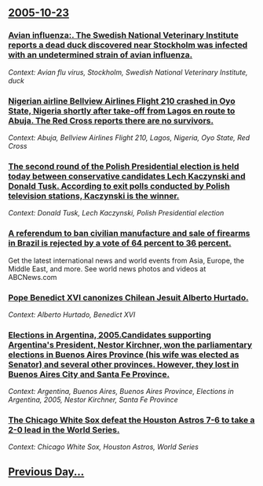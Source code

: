 ## [2005-10-23](/news/2005/10/23/index.md)

### [ Avian influenza:. The Swedish National Veterinary Institute reports a dead duck discovered near Stockholm was infected with an undetermined strain of avian influenza. ](/news/2005/10/23/avian-influenza-the-swedish-national-veterinary-institute-reports-a-dead-duck-discovered-near-stockholm-was-infected-with-an-undetermined.md)
_Context: Avian flu virus, Stockholm, Swedish National Veterinary Institute, duck_

### [ Nigerian airline Bellview Airlines Flight 210 crashed in Oyo State, Nigeria shortly after take-off from Lagos en route to Abuja. The Red Cross reports there are no survivors. ](/news/2005/10/23/nigerian-airline-bellview-airlines-flight-210-crashed-in-oyo-state-nigeria-shortly-after-take-off-from-lagos-en-route-to-abuja-the-red-cr.md)
_Context: Abuja, Bellview Airlines Flight 210, Lagos, Nigeria, Oyo State, Red Cross_

### [ The second round of the Polish Presidential election is held today between conservative candidates Lech Kaczynski and Donald Tusk. According to exit polls conducted by Polish television stations, Kaczynski is the winner. ](/news/2005/10/23/the-second-round-of-the-polish-presidential-election-is-held-today-between-conservative-candidates-lech-kaczyaski-and-donald-tusk-accordi.md)
_Context: Donald Tusk, Lech Kaczynski, Polish Presidential election_

### [ A referendum to ban civilian manufacture and sale of firearms in Brazil is rejected by a vote of 64 percent to 36 percent. ](/news/2005/10/23/a-referendum-to-ban-civilian-manufacture-and-sale-of-firearms-in-brazil-is-rejected-by-a-vote-of-64-percent-to-36-percent.md)
Get the latest international news and world events from Asia, Europe, the Middle East, and more. See world news photos and videos at ABCNews.com

### [ Pope Benedict XVI canonizes Chilean Jesuit Alberto Hurtado.](/news/2005/10/23/pope-benedict-xvi-canonizes-chilean-jesuit-alberto-hurtado.md)
_Context: Alberto Hurtado, Benedict XVI_

### [ Elections in Argentina, 2005.Candidates supporting Argentina's President, Nestor Kirchner, won the parliamentary elections in Buenos Aires Province (his wife was elected as Senator) and several other provinces. However, they lost in Buenos Aires City and Santa Fe Province. ](/news/2005/10/23/elections-in-argentina-2005-candidates-supporting-argentina-s-president-na-c-stor-kirchner-won-the-parliamentary-elections-in-buenos-aires.md)
_Context: Argentina, Buenos Aires, Buenos Aires Province, Elections in Argentina, 2005, Nestor Kirchner, Santa Fe Province_

### [ The Chicago White Sox defeat the Houston Astros 7-6 to take a 2-0 lead in the World Series.](/news/2005/10/23/the-chicago-white-sox-defeat-the-houston-astros-7-6-to-take-a-2-0-lead-in-the-world-series.md)
_Context: Chicago White Sox, Houston Astros, World Series_

## [Previous Day...](/news/2005/10/22/index.md)

